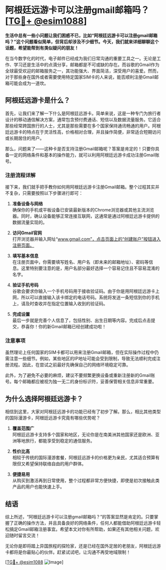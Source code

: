 # 阿根廷远游卡可以注册gmail邮箱吗？[[TG💪+ @esim1088](https://t.me/s/esim1088)]

**生活中总有一些小问题让我们困惑不已，比如“阿根廷远游卡可以注册gmail邮箱吗？”这个问题看似简单，但背后却涉及不少细节。今天，我们就来详细聊聊这个话题，希望能帮到有类似疑问的朋友！**

在当今数字化的时代，电子邮件已经成为我们日常沟通的重要工具之一。无论是工作、学习还是生活中的点滴分享，邮箱都是不可或缺的存在。而谷歌的Gmail作为全球最受欢迎的邮箱服务之一，其功能强大、界面简洁，深受用户的喜爱。然而，对于那些身在国外或者需要使用特定国家SIM卡的人来说，能否顺利注册Gmail邮箱可能会成为一道坎。

## 阿根廷远游卡是什么？

首先，让我们来了解一下什么是阿根廷远游卡。简单来说，这是一种专门为旅行者设计的移动通信解决方案，通常包含预付费通话、短信以及数据流量服务。它适合那些经常跨国旅行的人士，尤其是那些需要在多个国家保持通讯畅通的用户。阿根廷远游卡的特点在于灵活性高，价格相对合理，并且操作简便，非常适合短期访问或长期居住的用户。

那么，问题来了——这种卡是否支持注册Gmail邮箱呢？答案是肯定的！只要你具备一定的网络条件和基本的操作能力，就可以利用阿根廷远游卡成功注册Gmail账号。

### 注册流程详解

接下来，我们就手把手教你如何用阿根廷远游卡注册Gmail邮箱。整个过程其实并不复杂，只需要按照以下步骤进行即可：

1. **准备设备与网络**  
   确保你的手机或平板设备已安装最新版本的Chrome浏览器或其他主流浏览器。同时，确认设备能够正常连接互联网，这通常是通过阿根廷远游卡提供的数据流量实现的。

2. **访问Gmail官网**  
   打开浏览器并输入网址“www.gmail.com”，点击页面上的“创建账户”按钮进入注册页面。

3. **填写基本信息**  
   在注册页面中，你需要填写姓名、用户名（即未来的邮箱地址）、密码等信息。这里特别要注意的是，用户名部分最好选择一个容易记住且不容易混淆的名字。

4. **验证手机号码**  
   谷歌会要求你输入一个手机号码用于接收验证码。由于你是用阿根廷远游卡上网，所以可以直接输入该卡绑定的电话号码。系统将发送一条短信到你的手机上，请及时查收并在指定位置输入收到的验证码。

5. **完成设置**  
   最后一步就是完善个人信息了，包括性别、出生日期等内容。完成后点击提交，恭喜你！你的新Gmail邮箱已经创建成功啦！

### 注意事项

虽然理论上任何国家的SIM卡都可以用来注册Gmail邮箱，但在实际操作过程中仍需注意一些细节。例如，某些地区的IP地址可能会受到限制，导致无法顺利完成注册流程。因此，在尝试之前最好先确保自己的网络环境稳定可靠。

此外，为了避免不必要的麻烦，建议不要频繁更换设备或重新注册新的Gmail账号。每个邮箱都应被视为独一无二的身份标识符，妥善保管相关信息非常重要。

## 为什么选择阿根廷远游卡？

相信到这里，大家对阿根廷远游卡的功能已经有了初步了解。那么，相比其他类型的国际漫游卡，阿根廷远游卡究竟有哪些优势呢？

1. **覆盖范围广**  
   阿根廷远游卡支持多个国家和地区，无论你是在南美洲其他国家还是欧洲、亚洲等地旅行，都能享受到稳定的通信服务。

2. **性价比高**  
   相较于传统的国际漫游套餐，阿根廷远游卡的价格更为亲民，尤其适合预算有限但又希望保持联络自由的用户群体。

3. **便捷易用**  
   从购买到激活再到日常使用，整个过程都非常方便快捷，即使是初次接触此类产品的用户也能快速上手。

## 结语

综上所述，“阿根廷远游卡可以注册gmail邮箱吗？”的答案显然是肯定的。只要掌握了正确的操作方法，并且具备良好的网络条件，任何人都能借助阿根廷远游卡轻松搞定Gmail邮箱注册事宜。希望本文对你有所帮助，如果还有其他相关问题，欢迎随时留言交流！

无论你是即将踏上异国旅程的探险家，还是已经在国外定居的老朋友，阿根廷远游卡都将是你最贴心的伙伴。赶紧试试吧，让沟通不再受地域限制！

[[TG💪+ @esim1088](https://t.me/s/esim1088) ![Image](https://i.postimg.cc/4NQfJmqS/Snipaste-2025-05-13-00-14-12.png)]